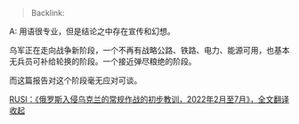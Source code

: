 > Backlink: 

A: 用语很专业，但是结论之中存在宣传和幻想。  
  
乌军正在走向战争新阶段，一个不再有战略公路、铁路、电力、能源可用，也基本无兵员可补给轮换的阶段。一个接近弹尽粮绝的阶段。  
  
而这篇报告对这个阶段毫无应对可谈。  
  
[RUSI：《俄罗斯入侵乌克兰的常规作战的初步教训，2022年2月至7月》，全文翻译](https://zhuanlan.zhihu.com/p/588374298)  
[收起](zhihu://pin/feedaction/fold/)

